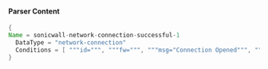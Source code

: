 #### Parser Content
```Java
{
Name = sonicwall-network-connection-successful-1
  DataType = "network-connection"
  Conditions = [ """id=""", """fw=""", """msg="Connection Opened""", """c=262144""" ]
}
```